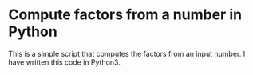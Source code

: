 # Compute factors from a number in Python
This is a simple script that computes the factors from an input number. 
I have written this code in Python3.
